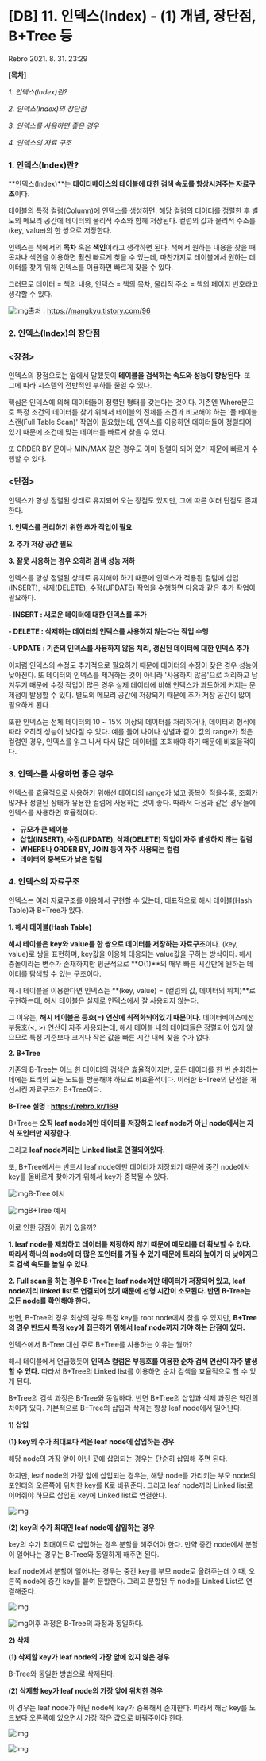 # [DB] 11. 인덱스(Index) - (1) 개념, 장단점, B+Tree 등

Rebro 2021. 8. 31. 23:29



 

**[목차]**

 

*1. 인덱스(Index)란?* 

 

*2. 인덱스(Index)의 장단점*

 

*3. 인덱스를 사용하면 좋은 경우*

 

*4. 인덱스의 자료 구조*

 

###  **1. 인덱스(Index)란?**

 

**인덱스(Index)**는 **데이터베이스의 테이블에 대한 검색 속도를 향상시켜주는 자료구조**이다. 

테이블의 특정 컬럼(Column)에 인덱스를 생성하면, 해당 컬럼의 데이터를 정렬한 후 별도의 메모리 공간에 데이터의 물리적 주소와 함께 저장된다. 컬럼의 값과 물리적 주소를 (key, value)의 한 쌍으로 저장한다. 

 

인덱스는 책에서의 **목차** 혹은 **색인**이라고 생각하면 된다. 책에서 원하는 내용을 찾을 때 목차나 색인을 이용하면 훨씬 빠르게 찾을 수 있는데, 마찬가지로 테이블에서 원하는 데이터를 찾기 위해 인덱스를 이용하면 빠르게 찾을 수 있다. 

그러므로 데이터 = 책의 내용, 인덱스 = 책의 목차, 물리적 주소 = 책의 페이지 번호라고 생각할 수 있다. 

 



![img](https://blog.kakaocdn.net/dn/mf8up/btrcQfeY8br/lokgR9fitqflfot0Ur0T61/img.png)출처 : https://mangkyu.tistory.com/96



 

 

###  **2. 인덱스(Index)의 장단점**

### **<장점>**

인덱스의 장점으로는 앞에서 말했듯이 **테이블을 검색하는 속도와 성능이 향상된다**. 또 그에 따라 시스템의 전반적인 부하를 줄일 수 있다. 

 

핵심은 인덱스에 의해 데이터들이 정렬된 형태를 갖는다는 것이다. 기존엔 Where문으로 특정 조건의 데이터를 찾기 위해서 테이블의 전체를 조건과 비교해야 하는 '풀 테이블 스캔(Full Table Scan)' 작업이 필요했는데, 인덱스를 이용하면 데이터들이 정렬되어 있기 때문에 조건에 맞는 데이터를 빠르게 찾을 수 있다. 

또 ORDER BY 문이나 MIN/MAX 같은 경우도 이미 정렬이 되어 있기 때문에 빠르게 수행할 수 있다. 

 

### **<단점>**

인덱스가 항상 정렬된 상태로 유지되어 오는 장점도 있지만, 그에 따른 여러 단점도 존재한다. 

 

**1. 인덱스를 관리하기 위한 추가 작업이 필요**

**2. 추가 저장 공간 필요**

**3. 잘못 사용하는 경우 오히려 검색 성능 저하**

 

인덱스를 항상 정렬된 상태로 유지해야 하기 때문에 인덱스가 적용된 컬럼에 삽입(INSERT), 삭제(DELETE), 수정(UPDATE) 작업을 수행하면 다음과 같은 추가 작업이 필요하다. 

 

**- INSERT : 새로운 데이터에 대한 인덱스를 추가**

**- DELETE : 삭제하는 데이터의 인덱스를 사용하지 않는다는 작업 수행**

**- UPDATE : 기존의 인덱스를 사용하지 않음 처리, 갱신된 데이터에 대한 인덱스 추가**

 

이처럼 인덱스의 수정도 추가적으로 필요하기 때문에 데이터의 수정이 잦은 경우 성능이 낮아진다. 또 데이터의 인덱스를 제거하는 것이 아니라 '사용하지 않음'으로 처리하고 남겨두기 때문에 수정 작업이 많은 경우 실제 데이터에 비해 인덱스가 과도하게 커지는 문제점이 발생할 수 있다. 별도의 메모리 공간에 저장되기 때문에 추가 저장 공간이 많이 필요하게 된다. 

 

또한 인덱스는 전체 데이터의 10 ~ 15% 이상의 데이터를 처리하거나, 데이터의 형식에 따라 오히려 성능이 낮아질 수 있다. 예를 들어 나이나 성별과 같이 값의 range가 적은 컬럼인 경우, 인덱스를 읽고 나서 다시 많은 데이터를 조회해야 하기 때문에 비효율적이다. 

 

 

###  **3. 인덱스를 사용하면 좋은 경우**

 

인덱스를 효율적으로 사용하기 위해선 데이터의 range가 넓고 중복이 적을수록, 조회가 많거나 정렬된 상태가 유용한 컬럼에 사용하는 것이 좋다. 따라서 다음과 같은 경우들에 인덱스를 사용하면 효율적이다. 

 

- **규모가 큰 테이블**
- **삽입(INSERT), 수정(UPDATE), 삭제(DELETE) 작업이 자주 발생하지 않는 컬럼**
- **WHERE나 ORDER BY, JOIN 등이 자주 사용되는 컬럼**
- **데이터의 중복도가 낮은 컬럼**

 

###  **4. 인덱스의 자료구조**

 

인덱스는 여러 자료구조를 이용해서 구현할 수 있는데, 대표적으로 해시 테이블(Hash Table)과 B+Tree가 있다. 

 

**1. 해시 테이블(Hash Table)**

 

**해시 테이블은 key와 value를 한 쌍으로 데이터를 저장하는 자료구조**이다. (key, value)로 쌍을 표현하며, key값을 이용해 대응되는 value값을 구하는 방식이다. 해시 충돌이라는 변수가 존재하지만 평균적으로 **O(1)**의 매우 빠른 시간만에 원하는 데이터를 탐색할 수 있는 구조이다. 

 

해시 테이블을 이용한다면 인덱스는 **(key, value) = (컬럼의 값, 데이터의 위치)**로 구현하는데, 해시 테이블은 실제로 인덱스에서 잘 사용되지 않는다. 

그 이유는, **해시 테이블은 등호(=) 연산에 최적화되어있기 때문이다.** 데이터베이스에선 부등호(<, >) 연산이 자주 사용되는데, 해시 테이블 내의 데이터들은 정렬되어 있지 않으므로 특정 기준보다 크거나 작은 값을 빠른 시간 내에 찾을 수가 없다. 

 

 

**2. B+Tree**

 

기존의 B-Tree는 어느 한 데이터의 검색은 효율적이지만, 모든 데이터를 한 번 순회하는 데에는 트리의 모든 노드를 방문해야 하므로 비효율적이다. 이러한 B-Tree의 단점을 개선시킨 자료구조가 B+Tree이다. 

**B-Tree 설명 : https://rebro.kr/169**

 

B+Tree는 **오직 leaf node에만 데이터를 저장하고 leaf node가 아닌 node에서는 자식 포인터만 저장한다.**

그리고 **leaf node끼리는 Linked list로 연결되어있다.**

또, B+Tree에서는 반드시 leaf node에만 데이터가 저장되기 때문에 중간 node에서 key를 올바르게 찾아가기 위해서 key가 중복될 수 있다. 

 



![img](https://blog.kakaocdn.net/dn/Svp6z/btrdEi9c2DR/R4Dnmqkl8RWcqQPBACI9fK/img.png)B-Tree 예시



 



![img](https://blog.kakaocdn.net/dn/bAARBC/btrdDydoUp7/9h4KOXBRyDNKpKDAe2ugq0/img.png)B+Tree 예시



 

이로 인한 장점이 뭐가 있을까?

 

**1. leaf node를 제외하고 데이터를 저장하지 않기 때문에 메모리를 더 확보할 수 있다. 따라서 하나의 node에 더 많은 포인터를 가질 수 있기 때문에 트리의 높이가 더 낮아지므로 검색 속도를 높일 수 있다.** 

 

**2. Full scan을 하는 경우 B+Tree는 leaf node에만 데이터가 저장되어 있고, leaf node끼리 linked list로 연결되어 있기 때문에 선형 시간이 소모된다. 반면 B-Tree는 모든 node를 확인해야 한다.** 

 

반면, B-Tree의 경우 최상의 경우 특정 key를 root node에서 찾을 수 있지만, **B+Tree의 경우 반드시 특정 key에 접근하기 위해서 leaf node까지 가야 하는 단점이 있다.** 

 

인덱스에서 B-Tree 대신 주로 B+Tree를 사용하는 이유는 뭘까?

해시 테이블에서 언급했듯이 **인덱스 컬럼은 부등호를 이용한 순차 검색 연산이 자주 발생할 수 있다.** 따라서 B+Tree의 Linked list를 이용하면 순차 검색을 효율적으로 할 수 있게 된다. 

 

B+Tree의 검색 과정은 B-Tree와 동일하다. 반면 B+Tree의 삽입과 삭제 과정은 약간의 차이가 있다. 기본적으로 B+Tree의 삽입과 삭제는 항상 leaf node에서 일어난다. 

 

**1) 삽입**

 

**(1) key의 수가 최대보다 적은 leaf node에 삽입하는 경우**

 

해당 node의 가장 앞이 아닌 곳에 삽입되는 경우는 단순히 삽입해 주면 된다. 

하지만, leaf node의 가장 앞에 삽입되는 경우는, 해당 node를 가리키는 부모 node의 포인터의 오른쪽에 위치한 key를 K로 바꿔준다. 그리고 leaf node끼리 Linked list로 이어줘야 하므로 삽입된 key에 Linked list로 연결한다. 

 



![img](https://blog.kakaocdn.net/dn/DUQXU/btrdJ3Qj4is/WKfTSC6lw2Ew6lgILENrs0/img.png)



 

**(2) key의 수가 최대인 leaf node에 삽입하는 경우**

 

key의 수가 최대이므로 삽입하는 경우 분할을 해주어야 한다. 만약 중간 node에서 분할이 일어나는 경우는 B-Tree와 동일하게 해주면 된다. 

leaf node에서 분할이 일어나는 경우는 중간 key를 부모 node로 올려주는데 이때, 오른쪽 node에 중간 key를 붙여 분할한다. 그리고 분할된 두 node를 Linked List로 연결해준다. 

 



![img](https://blog.kakaocdn.net/dn/nNNnn/btrdz7gbjh3/i9TYzadkhRWaskIjuSWw3K/img.png)

![img](https://blog.kakaocdn.net/dn/p7dZ2/btrdC5Jm92U/mmjNOZmkM5CxgJZnOvcWE0/img.png)이후 과정은 B-Tree의 과정과 동일하다.



 

 

**2) 삭제**

 

**(1) 삭제할 key가 leaf node의 가장 앞에 있지 않은 경우**

 

B-Tree와 동일한 방법으로 삭제된다. 

 

**(2) 삭제할 key가 leaf node의 가장 앞에 위치한 경우**

 

이 경우는 leaf node가 아닌 node에 key가 중복해서 존재한다. 따라서 해당 key를 노드보다 오른쪽에 있으면서 가장 작은 값으로 바꿔주어야 한다. 

 



![img](https://blog.kakaocdn.net/dn/dyUcln/btrdC4XYNZS/oq8kTj1kR35RbO2mdmGfjK/img.png)



 



![img](https://blog.kakaocdn.net/dn/ZwaQY/btrdEkF1vqc/XhimY4ETxpu9U6vRDoir91/img.png)



 

 